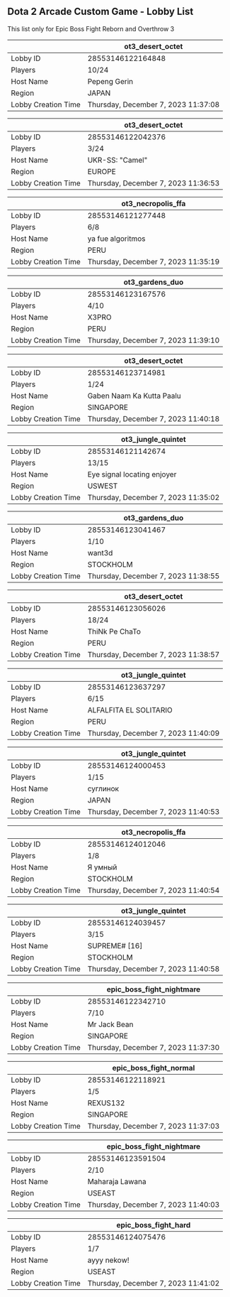 ## Dota 2 Arcade Custom Game - Lobby List

This list only for Epic Boss Fight Reborn and Overthrow 3

|  | ot3_desert_octet |
| ------ | ------ |
| Lobby ID | 28553146122164848 |
| Players | 10/24 |
| Host Name | Pepeng Gerin |
| Region | JAPAN |
| Lobby Creation Time | Thursday, December 7, 2023 11:37:08 |


|  | ot3_desert_octet |
| ------ | ------ |
| Lobby ID | 28553146122042376 |
| Players | 3/24 |
| Host Name | UKR-SS: "Camel" |
| Region | EUROPE |
| Lobby Creation Time | Thursday, December 7, 2023 11:36:53 |


|  | ot3_necropolis_ffa |
| ------ | ------ |
| Lobby ID | 28553146121277448 |
| Players | 6/8 |
| Host Name | ya fue algoritmos |
| Region | PERU |
| Lobby Creation Time | Thursday, December 7, 2023 11:35:19 |


|  | ot3_gardens_duo |
| ------ | ------ |
| Lobby ID | 28553146123167576 |
| Players | 4/10 |
| Host Name | X3PRO |
| Region | PERU |
| Lobby Creation Time | Thursday, December 7, 2023 11:39:10 |


|  | ot3_desert_octet |
| ------ | ------ |
| Lobby ID | 28553146123714981 |
| Players | 1/24 |
| Host Name | Gaben Naam Ka Kutta Paalu |
| Region | SINGAPORE |
| Lobby Creation Time | Thursday, December 7, 2023 11:40:18 |


|  | ot3_jungle_quintet |
| ------ | ------ |
| Lobby ID | 28553146121142674 |
| Players | 13/15 |
| Host Name | Eye signal locating enjoyer |
| Region | USWEST |
| Lobby Creation Time | Thursday, December 7, 2023 11:35:02 |


|  | ot3_gardens_duo |
| ------ | ------ |
| Lobby ID | 28553146123041467 |
| Players | 1/10 |
| Host Name | want3d |
| Region | STOCKHOLM |
| Lobby Creation Time | Thursday, December 7, 2023 11:38:55 |


|  | ot3_desert_octet |
| ------ | ------ |
| Lobby ID | 28553146123056026 |
| Players | 18/24 |
| Host Name | ThiNk Pe ChaTo |
| Region | PERU |
| Lobby Creation Time | Thursday, December 7, 2023 11:38:57 |


|  | ot3_jungle_quintet |
| ------ | ------ |
| Lobby ID | 28553146123637297 |
| Players | 6/15 |
| Host Name | ALFALFITA EL SOLITARIO |
| Region | PERU |
| Lobby Creation Time | Thursday, December 7, 2023 11:40:09 |


|  | ot3_jungle_quintet |
| ------ | ------ |
| Lobby ID | 28553146124000453 |
| Players | 1/15 |
| Host Name | суглинок |
| Region | JAPAN |
| Lobby Creation Time | Thursday, December 7, 2023 11:40:53 |


|  | ot3_necropolis_ffa |
| ------ | ------ |
| Lobby ID | 28553146124012046 |
| Players | 1/8 |
| Host Name | Я умный |
| Region | STOCKHOLM |
| Lobby Creation Time | Thursday, December 7, 2023 11:40:54 |


|  | ot3_jungle_quintet |
| ------ | ------ |
| Lobby ID | 28553146124039457 |
| Players | 3/15 |
| Host Name | SUPREME# [16] |
| Region | STOCKHOLM |
| Lobby Creation Time | Thursday, December 7, 2023 11:40:58 |


|  | epic_boss_fight_nightmare |
| ------ | ------ |
| Lobby ID | 28553146122342710 |
| Players | 7/10 |
| Host Name | Mr Jack Bean |
| Region | SINGAPORE |
| Lobby Creation Time | Thursday, December 7, 2023 11:37:30 |


|  | epic_boss_fight_normal |
| ------ | ------ |
| Lobby ID | 28553146122118921 |
| Players | 1/5 |
| Host Name | REXUS132 |
| Region | SINGAPORE |
| Lobby Creation Time | Thursday, December 7, 2023 11:37:03 |


|  | epic_boss_fight_nightmare |
| ------ | ------ |
| Lobby ID | 28553146123591504 |
| Players | 2/10 |
| Host Name | Maharaja Lawana |
| Region | USEAST |
| Lobby Creation Time | Thursday, December 7, 2023 11:40:03 |


|  | epic_boss_fight_hard |
| ------ | ------ |
| Lobby ID | 28553146124075476 |
| Players | 1/7 |
| Host Name | ayyy nekow! |
| Region | USEAST |
| Lobby Creation Time | Thursday, December 7, 2023 11:41:02 |


